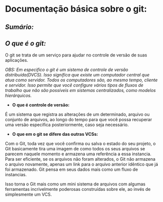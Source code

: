 # **Documentação básica sobre o git:**

## *Sumário:*

## *O que é o git:*

O git se trata de um serviço para ajudar no controle de versão de suas aplicações.

*OBS: Em especifico o git é um sistema de controle de versão distribuída(DVCS). Isso significa que existe um computador central que atua como servidor. Todos os computadores são, ao mesmo tempo, cliente e servidor.
Isso permite que você configure vários tipos de fluxos de trabalho que não são possíveis em sistemas centralizados, como modelos hierárquicos.*


- **O que é controle de versão:**

É um sistema que registra as alterações de um determinado, arquivo ou conjunto de arquivos, ao longo do tempo para que você possa recuperar uma versão especifica posteriormente, caso seja necessário.

- **O que em o git se difere das outras VCSs:**

Com o Git, toda vez que você confirma ou salva o estado do seu projeto, o Git basicamente tira uma imagem de como todos os seus arquivos se parecem naquele momento e armazena uma referência a essa instancia. Para ser eficiente, se os arquivos não foram alterados, o Git não armazena o arquivo novamente, apenas um link para o arquivo anterior idêntico que já foi armazenado. Git pensa em seus dados mais como um fluxo de instancias.

Isso torna o Git mais como um mini sistema de arquivos com algumas ferramentas incrivelmente poderosas construídas sobre ele, ao invés de simplesmente um VCS.









